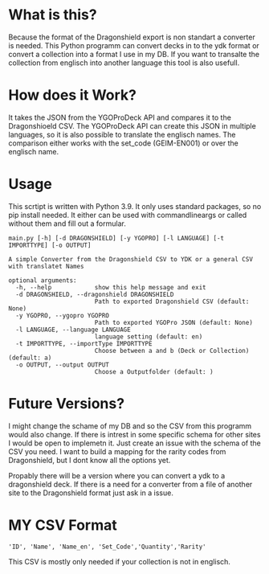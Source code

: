 # What is this?
Because the format of the Dragonshield export is non standart a converter is needed.
This Python programm can convert decks in to the ydk format or convert a collection into a format I use in my DB.
If you want to transalte the collection from englisch into another language this tool is also usefull.

# How does it Work?
It takes the JSON from the YGOProDeck API and compares it to the Dragonshioeld CSV.
The YGOProDeck API can create this JSON in multiple languages, so it is also possible to translate the englisch names.
The comparison either works with the set_code (GEIM-EN001) or over the englisch name.

# Usage
This scrtipt is written with Python 3.9. It only uses standard packages, so no pip install needed.
It either can be used with commandlineargs or called without them and fill out a formular.
```
main.py [-h] [-d DRAGONSHIELD] [-y YGOPRO] [-l LANGUAGE] [-t IMPORTTYPE] [-o OUTPUT]

A simple Converter from the Dragonshield CSV to YDK or a general CSV with translatet Names

optional arguments:
  -h, --help            show this help message and exit
  -d DRAGONSHIELD, --dragonshield DRAGONSHIELD
                        Path to exported Dragonshield CSV (default: None)
  -y YGOPRO, --ygopro YGOPRO
                        Path to exported YGOPro JSON (default: None)
  -l LANGUAGE, --language LANGUAGE
                        language setting (default: en)
  -t IMPORTTYPE, --importType IMPORTTYPE
                        Choose between a and b (Deck or Collection) (default: a)
  -o OUTPUT, --output OUTPUT
                        Choose a Outputfolder (default: )

```

# Future Versions?
I might change the schame of my DB and so the CSV from this programm would also change.
If there is intrest in some specific schema for other sites I would be open to implemetn it. Just create an issue with the schema of the CSV you need.
I want to build a mapping for the rarity codes from Dragonshield, but I dont know all the options yet.

Propably there will be a version where you can convert a ydk to a dragonshield deck.
If there is a need for a converter from a file of another site to the Dragonshield format just ask in a issue.

# MY CSV Format

```
'ID', 'Name', 'Name_en', 'Set_Code','Quantity','Rarity'
```

This CSV is mostly only needed if your collection is not in englisch.
